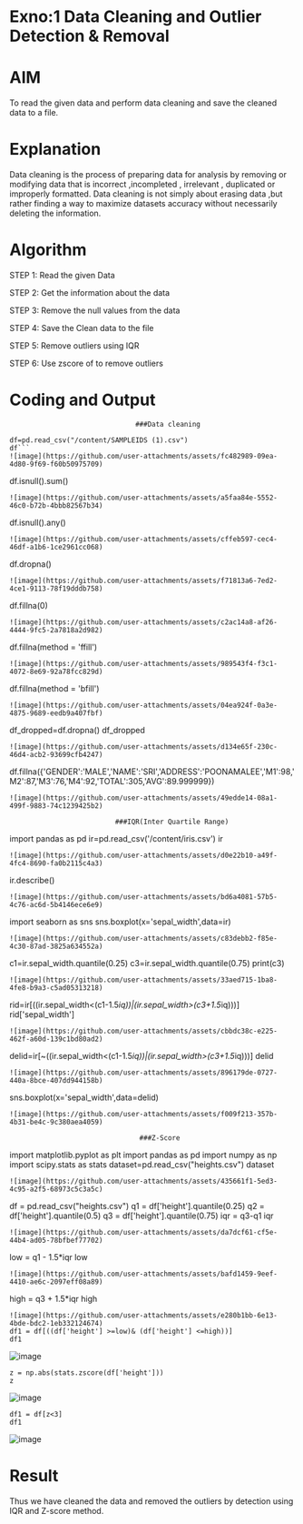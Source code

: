 # Exno:1  Data Cleaning and Outlier Detection & Removal
# AIM
To read the given data and perform data cleaning and save the cleaned data to a file.

# Explanation
Data cleaning is the process of preparing data for analysis by removing or modifying data that is incorrect ,incompleted , irrelevant , duplicated or improperly formatted. Data cleaning is not simply about erasing data ,but rather finding a way to maximize datasets accuracy without necessarily deleting the information.

# Algorithm
STEP 1: Read the given Data

STEP 2: Get the information about the data

STEP 3: Remove the null values from the data

STEP 4: Save the Clean data to the file

STEP 5: Remove outliers using IQR

STEP 6: Use zscore of to remove outliers

# Coding and Output
                                   ###Data cleaning

```import pandas as pd
df=pd.read_csv("/content/SAMPLEIDS (1).csv")
df```
![image](https://github.com/user-attachments/assets/fc482989-09ea-4d80-9f69-f60b50975709)
```
df.isnull().sum()
```
![image](https://github.com/user-attachments/assets/a5faa84e-5552-46c0-b72b-4bbb82567b34)
```
df.isnull().any()
```
![image](https://github.com/user-attachments/assets/cffeb597-cec4-46df-a1b6-1ce2961cc068)
```
df.dropna()
```
![image](https://github.com/user-attachments/assets/f71813a6-7ed2-4ce1-9113-78f19dddb758)
```
df.fillna(0)
```
![image](https://github.com/user-attachments/assets/c2ac14a8-af26-4444-9fc5-2a7818a2d982)
```
df.fillna(method = 'ffill')
```
![image](https://github.com/user-attachments/assets/989543f4-f3c1-4072-8e69-92a78fcc829d)
```
df.fillna(method = 'bfill')
```
![image](https://github.com/user-attachments/assets/04ea924f-0a3e-4875-9689-eedb9a407fbf)
```
df_dropped=df.dropna()
df_dropped
```
![image](https://github.com/user-attachments/assets/d134e65f-230c-46d4-acb2-93699cfb4247)
```
df.fillna({'GENDER':'MALE','NAME':'SRI','ADDRESS':'POONAMALEE','M1':98,'M2':87,'M3':76,'M4':92,'TOTAL':305,'AVG':89.999999})
```
![image](https://github.com/user-attachments/assets/49edde14-08a1-499f-9883-74c1239425b2)

                          ###IQR(Inter Quartile Range)

```
import pandas as pd
ir=pd.read_csv('/content/iris.csv')
ir
```
![image](https://github.com/user-attachments/assets/d0e22b10-a49f-4fc4-8690-fa0b2115c4a3)
```
ir.describe()
```
![image](https://github.com/user-attachments/assets/bd6a4081-57b5-4c76-ac6d-5b4146ece6e9)
```
import seaborn as sns
sns.boxplot(x='sepal_width',data=ir)
```
![image](https://github.com/user-attachments/assets/c83debb2-f85e-4c30-87ad-3825a634552a)
```
c1=ir.sepal_width.quantile(0.25)
c3=ir.sepal_width.quantile(0.75)
print(c3)
```
![image](https://github.com/user-attachments/assets/33aed715-1ba8-4fe8-b9a3-c5ad05313218)
```
rid=ir[((ir.sepal_width<(c1-1.5*iq))|(ir.sepal_width>(c3+1.5*iq)))]
rid['sepal_width']
```
![image](https://github.com/user-attachments/assets/cbbdc38c-e225-462f-a60d-139c1bd80ad2)
```
delid=ir[~((ir.sepal_width<(c1-1.5*iq))|(ir.sepal_width>(c3+1.5*iq)))]
delid
```
![image](https://github.com/user-attachments/assets/896179de-0727-440a-8bce-407dd944158b)
```
sns.boxplot(x='sepal_width',data=delid)
```
![image](https://github.com/user-attachments/assets/f009f213-357b-4b31-be4c-9c380aea4059)

                                ###Z-Score
```
import matplotlib.pyplot as plt
import pandas as pd
import numpy as np
import scipy.stats as stats
dataset=pd.read_csv("heights.csv")
dataset
```
![image](https://github.com/user-attachments/assets/435661f1-5ed3-4c95-a2f5-68973c5c3a5c)
```
df = pd.read_csv("heights.csv")
q1 = df['height'].quantile(0.25)
q2 = df['height'].quantile(0.5)
q3 = df['height'].quantile(0.75)
iqr = q3-q1
iqr
```
![image](https://github.com/user-attachments/assets/da7dcf61-cf5e-44b4-ad05-78bfbef77702)
```
low = q1 - 1.5*iqr
low
```
![image](https://github.com/user-attachments/assets/bafd1459-9eef-4410-ae6c-2097eff08a89)
```
high = q3 + 1.5*iqr
high
```
![image](https://github.com/user-attachments/assets/e280b1bb-6e13-4bde-bdc2-1eb332124674)
df1 = df[((df['height'] >=low)& (df['height'] <=high))]
df1
```
![image](https://github.com/user-attachments/assets/ac5560f4-fff8-477b-a9b7-82c8281f8b84)
```
z = np.abs(stats.zscore(df['height']))
z
```
![image](https://github.com/user-attachments/assets/089c3519-8c3f-4b7f-b7e1-25bd116bd31e)
```
df1 = df[z<3]
df1
```
![image](https://github.com/user-attachments/assets/4248a786-a0c6-41b9-aaaf-01c31b9c22b2)


# Result
Thus we have cleaned the data and removed the outliers by detection using IQR and Z-score method.
